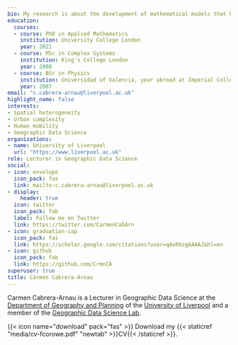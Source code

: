 ```yaml
---
bio: My research is about the development of mathematical models that help uncover patterns displayed by socioeconomic data in the context of urbanisation. Specifically, I am interested in establishing analytical and modelling frameworks that account for the variability in new forms of data across spatiotemporal scales and population groups.
education:
  courses:
  - course: PhD in Applied Mathematics
    institution: University College London
    year: 2021
  - course: MSc in Complex Systems
    institution: King's College London
    year: 2008
  - course: BSc in Physics
    institution: Universidad of Valencia, year abroad at Imperial College London
    year: 2007
email: "c.cabrera-arnau@liverpool.ac.uk"
highlight_name: false
interests:
- Spatial heterogeneity
- Urban complexity
- Human mobility
- Geographic Data Science
organizations:
- name: University of Liverpool
  url: "https://www.liverpool.ac.uk"
role: Lecturer in Geographic Data Science
social:
- icon: envelope
  icon_pack: fas
  link: mailto:c.cabrera-arnau@liverpool.ac.uk
- display:
    header: true
  icon: twitter
  icon_pack: fab
  label: Follow me on Twitter
  link: https://twitter.com/CarmenCabArn
- icon: graduation-cap
  icon_pack: fas
  link: https://scholar.google.com/citations?user=qAvR9zgAAAAJ&hl=en
- icon: github
  icon_pack: fab
  link: https://github.com/CrmnCA
superuser: true
title: Carmen Cabrera-Arnau
---
```


Carmen Cabrera-Arnau is a Lecturer in Geographic Data Science at the [Department of Geography and Planning](http://www.liv.ac.uk/geography-and-planning/) of the [University of Liverpool](https://www.liverpool.ac.uk) and a member of the [Geographic Data Science Lab](http://geographicdatascience.com).



{{< icon name="download" pack="fas" >}} Download my {{< staticref "media/cv-fcorowe.pdf" "newtab" >}}CV{{< /staticref >}}.
